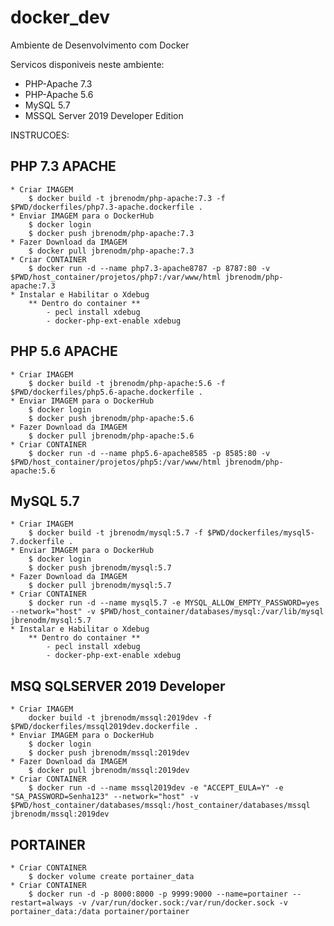# docker_dev
Ambiente de Desenvolvimento com Docker

Servicos disponiveis neste ambiente:
  * PHP-Apache 7.3
  * PHP-Apache 5.6
  * MySQL 5.7
  * MSSQL Server 2019 Developer Edition


INSTRUCOES:

## PHP 7.3 APACHE ##
    * Criar IMAGEM 
        $ docker build -t jbrenodm/php-apache:7.3 -f $PWD/dockerfiles/php7.3-apache.dockerfile .
    * Enviar IMAGEM para o DockerHub
        $ docker login 
        $ docker push jbrenodm/php-apache:7.3
    * Fazer Download da IMAGEM
        $ docker pull jbrenodm/php-apache:7.3    
    * Criar CONTAINER
        $ docker run -d --name php7.3-apache8787 -p 8787:80 -v $PWD/host_container/projetos/php7:/var/www/html jbrenodm/php-apache:7.3
    * Instalar e Habilitar o Xdebug
        ** Dentro do container **
            - pecl install xdebug
            - docker-php-ext-enable xdebug

## PHP 5.6 APACHE ##
    * Criar IMAGEM 
        $ docker build -t jbrenodm/php-apache:5.6 -f $PWD/dockerfiles/php5.6-apache.dockerfile .
    * Enviar IMAGEM para o DockerHub
        $ docker login 
        $ docker push jbrenodm/php-apache:5.6
    * Fazer Download da IMAGEM
        $ docker pull jbrenodm/php-apache:5.6
    * Criar CONTAINER
        $ docker run -d --name php5.6-apache8585 -p 8585:80 -v $PWD/host_container/projetos/php5:/var/www/html jbrenodm/php-apache:5.6

## MySQL 5.7 ##
    * Criar IMAGEM 
        $ docker build -t jbrenodm/mysql:5.7 -f $PWD/dockerfiles/mysql5-7.dockerfile .
    * Enviar IMAGEM para o DockerHub
        $ docker login 
        $ docker push jbrenodm/mysql:5.7
    * Fazer Download da IMAGEM
        $ docker pull jbrenodm/mysql:5.7
    * Criar CONTAINER
        $ docker run -d --name mysql5.7 -e MYSQL_ALLOW_EMPTY_PASSWORD=yes --network="host" -v $PWD/host_container/databases/mysql:/var/lib/mysql jbrenodm/mysql:5.7
    * Instalar e Habilitar o Xdebug
        ** Dentro do container **
            - pecl install xdebug
            - docker-php-ext-enable xdebug

## MSQ SQLSERVER 2019 Developer ##
    * Criar IMAGEM 
        docker build -t jbrenodm/mssql:2019dev -f $PWD/dockerfiles/mssql2019dev.dockerfile .
    * Enviar IMAGEM para o DockerHub
        $ docker login 
        $ docker push jbrenodm/mssql:2019dev
    * Fazer Download da IMAGEM
        $ docker pull jbrenodm/mssql:2019dev
    * Criar CONTAINER
        $ docker run -d --name mssql2019dev -e "ACCEPT_EULA=Y" -e "SA_PASSWORD=Senha123" --network="host" -v $PWD/host_container/databases/mssql:/host_container/databases/mssql jbrenodm/mssql:2019dev

## PORTAINER ##
    * Criar CONTAINER
        $ docker volume create portainer_data
    * Criar CONTAINER
        $ docker run -d -p 8000:8000 -p 9999:9000 --name=portainer --restart=always -v /var/run/docker.sock:/var/run/docker.sock -v portainer_data:/data portainer/portainer